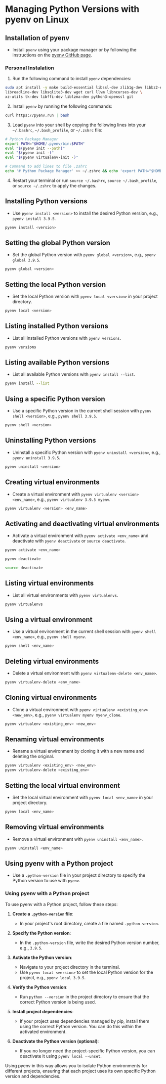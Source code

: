 # Managing Python Versions with pyenv on Linux

## Installation of pyenv
- Install `pyenv` using your package manager or by following the instructions on the [pyenv GitHub page](https://github.com/pyenv/pyenv).

### Personal Instalation

1. Run the following command to install `pyenv` dependencies:
```bash
sudo apt install -y make build-essential libssl-dev zlib1g-dev libbz2-dev \
libreadline-dev libsqlite3-dev wget curl llvm libncurses-dev \
xz-utils tk-dev libffi-dev liblzma-dev python3-openssl git
```
2. Install `pyenv` by running the following commands:
```bash
curl https://pyenv.run | bash
```
3. Load `pyenv` into your shell by copying the following lines into your `~/.bashrc`, `~/.bash_profile`, or `~/.zshrc` file:
```bash
# Python Package Manager
export PATH="$HOME/.pyenv/bin:$PATH"
eval "$(pyenv init --path)"
eval "$(pyenv init -)"
eval "$(pyenv virtualenv-init -)"
```
```bash
# Command to add lines to file .zshrc
echo '# Python Package Manager' >> ~/.zshrc && echo 'export PATH="$HOME/.pyenv/bin:$PATH"' >> ~/.zshrc && echo 'eval "$(pyenv init --path)"' >> ~/.zshrc && echo 'eval "$(pyenv init -)"' >> ~/.zshrc && echo 'eval "$(pyenv virtualenv-init -)"' >> ~/.zshrc
```
4. Restart your terminal or run `source ~/.bashrc`, `source ~/.bash_profile`, or `source ~/.zshrc` to apply the changes.

## Installing Python versions
- Use `pyenv install <version>` to install the desired Python version, e.g., `pyenv install 3.9.5`.
```bash
pyenv install <version>
```

## Setting the global Python version
- Set the global Python version with `pyenv global <version>`, e.g., `pyenv global 3.9.5`.
```bash
pyenv global <version>
```

## Setting the local Python version
- Set the local Python version with `pyenv local <version>` in your project directory.
```bash
pyenv local <version>
```

## Listing installed Python versions
- List all installed Python versions with `pyenv versions`.
```bash
pyenv versions
```

## Listing available Python versions
- List all available Python versions with `pyenv install --list`.
```bash
pyenv install --list
```

## Using a specific Python version
- Use a specific Python version in the current shell session with `pyenv shell <version>`, e.g., `pyenv shell 3.9.5`.
```bash
pyenv shell <version>
```

## Uninstalling Python versions
- Uninstall a specific Python version with `pyenv uninstall <version>`, e.g., `pyenv uninstall 3.9.5`.
```bash
pyenv uninstall <version>
```

## Creating virtual environments
- Create a virtual environment with `pyenv virtualenv <version> <env_name>`, e.g., `pyenv virtualenv 3.9.5 myenv`.
```bash
pyenv virtualenv <version> <env_name>
```

## Activating and deactivating virtual environments
- Activate a virtual environment with `pyenv activate <env_name>` and deactivate with `pyenv deactivate` or `source deactivate`.
```bash
pyenv activate <env_name>
```
```bash
pyenv deactivate
```
```bash
source deactivate
```

## Listing virtual environments
- List all virtual environments with `pyenv virtualenvs`.
```bash
pyenv virtualenvs
```

## Using a virtual environment
- Use a virtual environment in the current shell session with `pyenv shell <env_name>`, e.g., `pyenv shell myenv`.
```bash
pyenv shell <env_name>
```

## Deleting virtual environments
- Delete a virtual environment with `pyenv virtualenv-delete <env_name>`.
```bash
pyenv virtualenv-delete <env_name>
```

## Cloning virtual environments
- Clone a virtual environment with `pyenv virtualenv <existing_env> <new_env>`, e.g., `pyenv virtualenv myenv myenv_clone`.
```bash
pyenv virtualenv <existing_env> <new_env>
```

## Renaming virtual environments
- Rename a virtual environment by cloning it with a new name and deleting the original.
```bash
pyenv virtualenv <existing_env> <new_env>
pyenv virtualenv-delete <existing_env>
```

## Setting the local virtual environment
- Set the local virtual environment with `pyenv local <env_name>` in your project directory.
```bash
pyenv local <env_name>
```

## Removing virtual environments
- Remove a virtual environment with `pyenv uninstall <env_name>`.
```bash
pyenv uninstall <env_name>
```

## Using pyenv with a Python project
- Use a `.python-version` file in your project directory to specify the Python version to use with `pyenv`.

###  Using pyenv with a Python project

To use pyenv with a Python project, follow these steps:

1. **Create a `.python-version` file**:
   - In your project's root directory, create a file named `.python-version`.

2. **Specify the Python version**:
   - In the `.python-version` file, write the desired Python version number, e.g., `3.9.5`.

3. **Activate the Python version**:
   - Navigate to your project directory in the terminal.
   - Use `pyenv local <version>` to set the local Python version for the project, e.g., `pyenv local 3.9.5`.

4. **Verify the Python version**:
   - Run `python --version` in the project directory to ensure that the correct Python version is being used.

5. **Install project dependencies**:
   - If your project uses dependencies managed by pip, install them using the correct Python version. You can do this within the activated environment.

6. **Deactivate the Python version (optional)**:
   - If you no longer need the project-specific Python version, you can deactivate it using `pyenv local --unset`.

Using pyenv in this way allows you to isolate Python environments for different projects, ensuring that each project uses its own specific Python version and dependencies.



